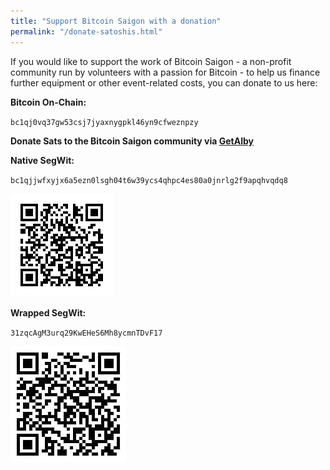 ```yaml
---
title: "Support Bitcoin Saigon with a donation"
permalink: "/donate-satoshis.html"
---
```


If you would like to support the work of Bitcoin Saigon - a non-profit
community run by volunteers with a passion for Bitcoin - to help us
finance further equipment or other event-related costs, you can donate
to us here:

**Bitcoin On-Chain:**

`bc1qj0vq37gw53csj7jyaxnygpkl46yn9cfweznpzy`

**Donate Sats to the Bitcoin Saigon community via [GetAlby](https://getalby.com/p/bitcoinsaigon)**

**Native SegWit:**

`bc1qjjwfxyjx6a5ezn0lsgh04t6w39ycs4qhpc4es80a0jnrlg2f9apqhvqdq8`

![bc1qjjwfxyjx6a5ezn0lsgh04t6w39ycs4qhpc4es80a0jnrlg2f9apqhvqdq8](../assets/images/native-segwit-qr.jpg)

**Wrapped SegWit:**

`31zqcAgM3urq29KwEHeS6Mh8ycmnTDvF17`

![31zqcAgM3urq29KwEHeS6Mh8ycmnTDvF17](../assets/images/wrapped-segwit-qr.jpg)

<!-- **Donate to Bitcoin Saigon via [LNTXBot](https://lntxbot.com/@Bitcoin_Saigon) on Telegram**

[lntxbot.com/@Bitcoin_Saigon](https://lntxbot.com/@Bitcoin_Saigon)

![@Bitcoin_Saigon on Telegram](../assets/images/lntx-bot-qr-code.jpg)

LNURL1DP68GURN8GHJ7MRWW3UXYMM59E3K7MF0D3H82UNV9ACXZ7FLW4EK2UNWV9KK202ZD96XXMMFDE04XCTFVAHKURURZQE -->
